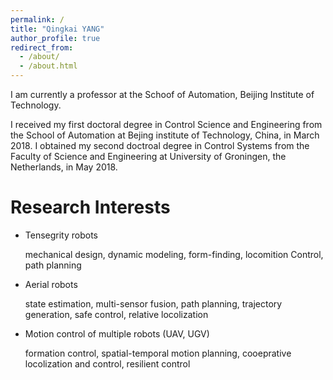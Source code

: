 ```yaml
---
permalink: /
title: "Qingkai YANG"
author_profile: true
redirect_from: 
  - /about/
  - /about.html
---
```


I am currently a professor at the Schoof of Automation, Beijing Institute of Technology. 

I received my first doctoral degree in Control Science and Engineering from the School of Automation at Bejing institute of Technology, China, in March 2018. I obtained my second doctroal degree in Control Systems from the Faculty of Science and Engineering at University of Groningen, the Netherlands, in May 2018.  

# Research Interests

* Tensegrity robots

   mechanical design, dynamic modeling, form-finding, locomition Control, path planning

* Aerial robots

   state estimation, multi-sensor fusion, path planning, trajectory generation, safe control, relative locolization
 
* Motion control of multiple robots (UAV, UGV)

   formation control, spatial-temporal motion planning, cooeprative locolization and control, resilient control 
